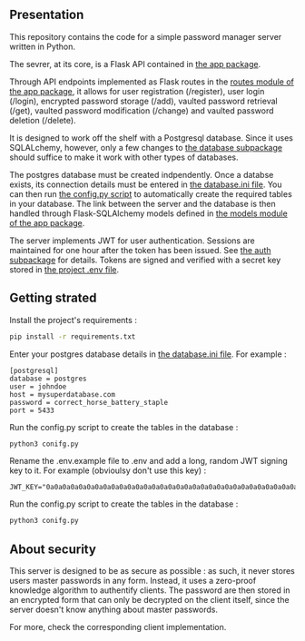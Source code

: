 ## Presentation

This repository contains the code for a simple password manager server written in Python.

The sevrer, at its core, is a Flask API contained in [the app package](/app/).

Through API endpoints implemented as Flask routes in the [routes module of the app package](/app/routes.py), it allows for user registration (/register), user login (/login), encrypted password storage (/add), vaulted password retrieval (/get), vaulted password modification (/change) and vaulted password deletion (/delete). 

It is designed to work off the shelf with a Postgresql database. Since it uses SQLALchemy, however, only a few changes to [the database subpackage](/app/database/) should suffice to make it work with other types of databases.

The postgres database must be created indpendently. Once a databse exists, its connection details must be entered in [the database.ini file](/app/database/database.ini.example). You can then run [the config.py script](/config.py) to automatically create the required tables in your database. The link between the server and the database is then handled through Flask-SQLAlchemy models defined in [the models module of the app package](/app/models.py).

The server implements JWT for user authentication. Sessions are maintained for one hour after the token has been issued. See [the auth subpackage](/app/auth/) for details. Tokens are signed and verified with a secret key stored in [the project .env file](/.env.example).


## Getting strated 

Install the project's requirements :

```bash
pip install -r requirements.txt
```

Enter your postgres database details in [the database.ini file](/app/database/database.ini.example). For example :

```
[postgresql]
database = postgres
user = johndoe
host = mysuperdatabase.com
password = correct_horse_battery_staple
port = 5433
```

Run the config.py script to create the tables in the database :

```bash
python3 conifg.py
```

Rename the .env.example file to .env and add a long, random JWT signing key to it. For example (obvioulsy don't use this key) :

```
JWT_KEY="0a0a0a0a0a0a0a0a0a0a0a0a0a0a0a0a0a0a0a0a0a0a0a0a0a0a0a0a0a0a0a0a0a0a0a0a0a"
```

Run the config.py script to create the tables in the database :

```bash
python3 conifg.py
```


## About security

This server is designed to be as secure as possible : as such, it never stores users master passwords in any form. Instead, it uses a zero-proof knowledge algorithm to authentify clients. The password are then stored in an encrypted form that can only be decrypted on the client itself, since the server doesn't know anything about master passwords.

For more, check the corresponding client implementation. 





